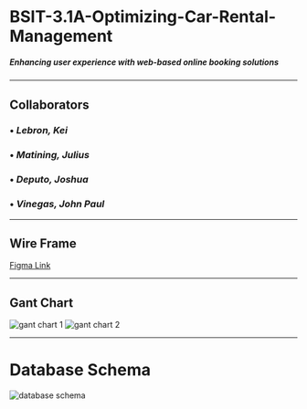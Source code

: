 # BSIT-3.1A-Optimizing-Car-Rental-Management
##### Enhancing user experience with web-based online booking solutions
----------------------------------------------------------------------------------------------------
## **Collaborators**
### • *Lebron, Kei*
### • *Matining, Julius*
### • *Deputo, Joshua*
### • *Vinegas, John Paul*
----------------------------------------------------------------------------------------------------
## **Wire Frame**
[Figma Link](https://www.figma.com/design/0fHLLQg1d4QTAuGXX4rER6/CAR-RENTAL)

----------------------------------------------------------------------------------------------------

## **Gant Chart**
![gant chart 1](https://github.com/user-attachments/assets/d7d11a72-5b8f-48a8-8cf6-e80281bd0fd4)
![gant chart 2](https://github.com/user-attachments/assets/040fd609-6ff3-4ce1-be1c-7fb0da310fa7)

----------------------------------------------------------------------------------------------------

# Database Schema
![database schema](https://github.com/user-attachments/assets/003e0dc2-bc5a-43e8-b83c-2f51fb833301)
